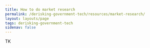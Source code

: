 ```yaml
---
title: How to do market research
permalink: /derisking-government-tech/resources/market-research/
layout: layouts/page
tags: derisking-government-tech
sidenav: false
---
```


TK
